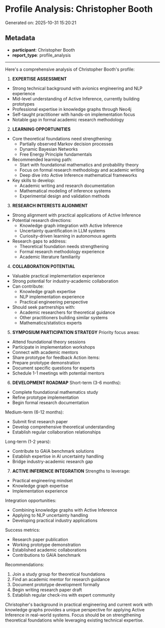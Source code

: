 # Profile Analysis: Christopher Booth

Generated on: 2025-10-31 15:20:21

## Metadata

- **participant**: Christopher Booth
- **report_type**: profile_analysis

---

Here's a comprehensive analysis of Christopher Booth's profile:

1. **EXPERTISE ASSESSMENT**
- Strong technical background with avionics engineering and NLP experience
- Mid-level understanding of Active Inference, currently building prototypes
- Professional expertise in knowledge graphs through Neo4j
- Self-taught practitioner with hands-on implementation focus
- Notable gap in formal academic research methodology

2. **LEARNING OPPORTUNITIES**
- Core theoretical foundations need strengthening:
  * Partially observed Markov decision processes
  * Dynamic Bayesian Networks
  * Free Energy Principle fundamentals
- Recommended learning path:
  * Start with foundational mathematics and probability theory
  * Focus on formal research methodology and academic writing
  * Deep dive into Active Inference mathematical frameworks
- Key skills to develop:
  * Academic writing and research documentation
  * Mathematical modeling of inference systems
  * Experimental design and validation methods

3. **RESEARCH INTERESTS ALIGNMENT**
- Strong alignment with practical applications of Active Inference
- Potential research directions:
  * Knowledge graph integration with Active Inference
  * Uncertainty quantification in LLM systems
  * Curiosity-driven learning in autonomous agents
- Research gaps to address:
  * Theoretical foundation needs strengthening
  * Formal research methodology experience
  * Academic literature familiarity

4. **COLLABORATION POTENTIAL**
- Valuable practical implementation experience
- Strong potential for industry-academic collaboration
- Can contribute:
  * Knowledge graph expertise
  * NLP implementation experience
  * Practical engineering perspective
- Should seek partnerships with:
  * Academic researchers for theoretical guidance
  * Other practitioners building similar systems
  * Mathematics/statistics experts

5. **SYMPOSIUM PARTICIPATION STRATEGY**
Priority focus areas:
- Attend foundational theory sessions
- Participate in implementation workshops
- Connect with academic mentors
- Share prototype for feedback
Action items:
- Prepare prototype demonstration
- Document specific questions for experts
- Schedule 1-1 meetings with potential mentors

6. **DEVELOPMENT ROADMAP**
Short-term (3-6 months):
- Complete foundational mathematics study
- Refine prototype implementation
- Begin formal research documentation

Medium-term (6-12 months):
- Submit first research paper
- Develop comprehensive theoretical understanding
- Establish regular collaboration relationships

Long-term (1-2 years):
- Contribute to GAIA benchmark solutions
- Establish expertise in AI uncertainty handling
- Bridge industry-academic research gap

7. **ACTIVE INFERENCE INTEGRATION**
Strengths to leverage:
- Practical engineering mindset
- Knowledge graph expertise
- Implementation experience

Integration opportunities:
- Combining knowledge graphs with Active Inference
- Applying to NLP uncertainty handling
- Developing practical industry applications

Success metrics:
- Research paper publication
- Working prototype demonstration
- Established academic collaborations
- Contributions to GAIA benchmark

Recommendations:
1. Join a study group for theoretical foundations
2. Find an academic mentor for research guidance
3. Document prototype development formally
4. Begin writing research paper draft
5. Establish regular check-ins with expert community

Christopher's background in practical engineering and current work with knowledge graphs provides a unique perspective for applying Active Inference in real-world systems. Focus should be on strengthening theoretical foundations while leveraging existing technical expertise.